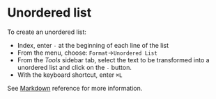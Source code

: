 # Unordered list

To create an unordered list:

- Index, enter `-` at the beginning of each line of the list
- From the menu, choose: `Format`→`Unordered List`
- From the _Tools_ sidebar tab, select the text to be transformed into a unordered list and click on the `-` button.
- With the keyboard shortcut, enter `⌘L`

See  [Markdown](/stylo/documentation/markdown#md-lists) reference for more information. 
